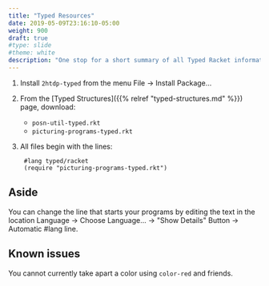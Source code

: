 ```yaml
---
title: "Typed Resources"
date: 2019-05-09T23:16:10-05:00
weight: 900
draft: true
#type: slide
#theme: white
description: "One stop for a short summary of all Typed Racket information."
---
```


1. Install `2htdp-typed` from the menu File -> Install Package...
2. From the [Typed Structures]({{% relref "typed-structures.md" %}})
   page, download:

    * `posn-util-typed.rkt` 
    * `picturing-programs-typed.rkt`
4. All files begin with the lines:

		#lang typed/racket
		(require "picturing-programs-typed.rkt")
	

## Aside

You can change the line that starts your programs by editing the text
in the location Language -> Choose Language... -> "Show Details" Button -> Automatic
#lang line.

## Known issues

You cannot currently take apart a color using `color-red` and friends. 

